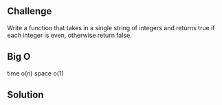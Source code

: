 ## Challenge

Write a function that takes in a single string of integers and returns true if each integer is even, otherwise return false.

## Big O

time o(n)
space o(1)

## Solution